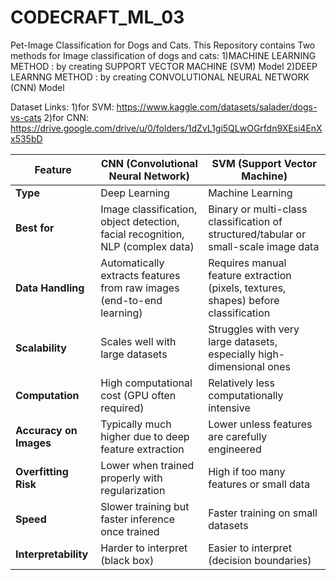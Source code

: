 # CODECRAFT_ML_03
Pet-Image Classification for Dogs and Cats.
This Repository contains Two methods for Image classification of dogs and cats:
 1)MACHINE LEARNING METHOD : by creating SUPPORT VECTOR MACHINE (SVM) Model
 2)DEEP LEARNNG METHOD : by creating CONVOLUTIONAL NEURAL NETWORK (CNN) Model
 
 Dataset Links:
1)for SVM: https://www.kaggle.com/datasets/salader/dogs-vs-cats
2)for CNN: https://drive.google.com/drive/u/0/folders/1dZvL1gi5QLwOGrfdn9XEsi4EnXx535bD
 
| Feature                | **CNN (Convolutional Neural Network)**                                         | **SVM (Support Vector Machine)**                                                     |
| ---------------------- | ------------------------------------------------------------------------------ | ------------------------------------------------------------------------------------ |
| **Type**               | Deep Learning                                                                  | Machine Learning                                                                     |
| **Best for**           | Image classification, object detection, facial recognition, NLP (complex data) | Binary or multi-class classification of structured/tabular or small-scale image data |
| **Data Handling**      | Automatically extracts features from raw images (end-to-end learning)          | Requires manual feature extraction (pixels, textures, shapes) before classification  |
| **Scalability**        | Scales well with large datasets                                                | Struggles with very large datasets, especially high-dimensional ones                 |
| **Computation**        | High computational cost (GPU often required)                                   | Relatively less computationally intensive                                            |
| **Accuracy on Images** | Typically much higher due to deep feature extraction                           | Lower unless features are carefully engineered                                       |
| **Overfitting Risk**   | Lower when trained properly with regularization                                | High if too many features or small data                                              |
| **Speed**              | Slower training but faster inference once trained                              | Faster training on small datasets                                                    |
| **Interpretability**   | Harder to interpret (black box)                                                | Easier to interpret (decision boundaries)                                            |
